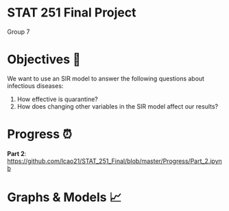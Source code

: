 # STAT 251 Final Project 
Group 7

# Objectives 📌
We want to use an SIR model to answer the following questions about infectious diseases:
1) How effective is quarantine?
2) How does changing other variables in the SIR model affect our results?

# Progress ⏰
**Part 2**: https://github.com/lcao21/STAT_251_Final/blob/master/Progress/Part_2.ipynb

# Graphs & Models 📈
